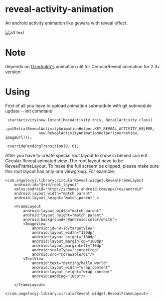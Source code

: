 # reveal-activity-animation
An android activity animation like gewara with reveal effect.

![alt text](http://7xnpdq.com1.z0.glb.clouddn.com/reveal4.gif)

# Note
depends on [Ozodrukh's](https://github.com/ozodrukh/CircularReveal "CircularReveal") animation util for CircularReveal animation for 2.3+ version
# Using
First of all you have to upload animation submodule with git submodule update --init command

     startActivity(new Intent(MainActivity.this, DetailActivity.class)
               .putExtra(RevealActivityAnimationHelper.KEY_REVEAL_ACTIVITY_HELPER,
                   new RevealActivityAnimationHelper(sourceView, imageUrl)));

     overridePendingTransition(0, 0);
                
After you have to create special root layout to show in behind current Circular Reveal animated view. The root layout have to be RevealFrameLayout. To make the full screem be clipped, please make sure this root layout has only one viewgroup. For example:

    <com.angelocyj.library.circularReveal.widget.RevealFrameLayout
        android:id="@+id/root_layout"
        xmlns:android="http://schemas.android.com/apk/res/android"
        android:layout_width="match_parent"
        android:layout_height="match_parent" >
    
        <FrameLayout
            android:layout_width="match_parent"
            android:layout_height="match_parent"
            android:background="@android:color/white">
            <ImageView
                android:id="@+id/targetView"
                android:layout_width="120dp"
                android:layout_height="180dp"
                android:layout_marginTop="100dp"
                android:layout_marginLeft="10dp"
                android:scaleType="centerCrop"
                android:src="@drawable/d1"/>
            <TextView
                android:text="@string/hello_world"
                android:layout_width="wrap_content"
                android:layout_height="wrap_content"
                android:padding="10dp"/>
    
        </FrameLayout>
    
    </com.angelocyj.library.circularReveal.widget.RevealFrameLayout>


